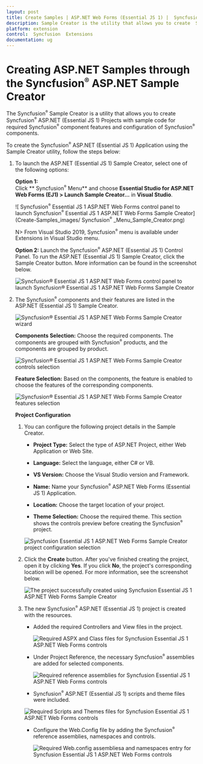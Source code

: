 ```yaml
---
layout: post
title: Create Samples | ASP.NET Web Forms (Essential JS 1) |  Syncfusion 
description: Sample Creator is the utility that allows you to create  Syncfusion   ASP.NET WebForms (Essential JS 1) Projects along with the samples
platform: extension
control:  Syncfusion  Extensions
documentation: ug
---
```


# Creating ASP.NET Samples through the  Syncfusion<sup style="font-size:70%">&reg;</sup>   ASP.NET Sample Creator

The  Syncfusion<sup style="font-size:70%">&reg;</sup>   Sample Creator is a utility that allows you to create  Syncfusion<sup style="font-size:70%">&reg;</sup>   ASP.NET (Essential JS 1) Projects with sample code for required  Syncfusion<sup style="font-size:70%">&reg;</sup>   component features and configuration of  Syncfusion<sup style="font-size:70%">&reg;</sup>   components.

To create the  Syncfusion<sup style="font-size:70%">&reg;</sup>   ASP.NET (Essential JS 1) Application using the Sample Creator utility, follow the steps below:

1. To launch the ASP.NET (Essential JS 1) Sample Creator, select one of the following options:

   **Option 1:**  
   Click ** Syncfusion<sup style="font-size:70%">&reg;</sup>   Menu** and choose **Essential Studio for ASP.NET Web Forms (EJ1) > Launch Sample Creator…** in **Visual Studio**.

   ![ Syncfusion<sup style="font-size:70%">&reg;</sup>   Essential JS 1 ASP.NET Web Forms control panel to launch  Syncfusion<sup style="font-size:70%">&reg;</sup>   Essential JS 1 ASP.NET Web Forms Sample Creator](Create-Samples_images/ Syncfusion<sup style="font-size:70%">&reg;</sup>  _Menu_Sample_Creator.png)

   N> From Visual Studio 2019,  Syncfusion<sup style="font-size:70%">&reg;</sup>   menu is available under Extensions in Visual Studio menu.

   **Option 2:**
   Launch the  Syncfusion<sup style="font-size:70%">&reg;</sup>   ASP.NET (Essential JS 1) Control Panel. To run the ASP.NET (Essential JS 1) Sample Creator, click the Sample Creator button. More information can be found in the screenshot below.

   ![ Syncfusion<sup style="font-size:70%">&reg;</sup>   Essential JS 1 ASP.NET Web Forms control panel to launch  Syncfusion<sup style="font-size:70%">&reg;</sup>   Essential JS 1 ASP.NET Web Forms Sample Creator](Create-Samples_images/SampleCreator-img1.png)

2. The  Syncfusion<sup style="font-size:70%">&reg;</sup>   components and their features are listed in the ASP.NET (Essential JS 1) Sample Creator.

   ![ Syncfusion<sup style="font-size:70%">&reg;</sup>   Essential JS 1 ASP.NET Web Forms Sample Creator wizard](Create-Samples_images/SampleCreator-img2.png)

   **Components Selection:** Choose the required components. The components are grouped with  Syncfusion<sup style="font-size:70%">&reg;</sup>   products, and the components are grouped by product.

   ![ Syncfusion<sup style="font-size:70%">&reg;</sup>   Essential JS 1 ASP.NET Web Forms Sample Creator controls selection](Create-Samples_images/SampleCreator-img3.jpeg)

   **Feature Selection:** Based on the components, the feature is enabled to choose the features of the corresponding components.

   ![ Syncfusion<sup style="font-size:70%">&reg;</sup>   Essential JS 1 ASP.NET Web Forms Sample Creator features selection](Create-Samples_images/SampleCreator-img4.jpeg)

   **Project Configuration**

   1. You can configure the following project details in the Sample Creator.

      * **Project Type:** Select the type of ASP.NET Project, either Web Application or Web Site.

      * **Language:** Select the language, either C# or VB.

      * **VS Version:** Choose the Visual Studio version and Framework.

      * **Name:** Name your  Syncfusion<sup style="font-size:70%">&reg;</sup>   ASP.NET Web Forms (Essential JS 1) Application.

      * **Location:** Choose the target location of your project.

      * **Theme Selection:** Choose the required theme. This section shows the controls preview before creating the  Syncfusion<sup style="font-size:70%">&reg;</sup>   project.

      ![ Syncfusion   Essential JS 1 ASP.NET Web Forms Sample Creator project configuration selection](Create-Samples_images/SampleCreator-img5.png)

   2. Click the **Create** button. After you've finished creating the project, open it by clicking **Yes**. If you click **No**, the project's corresponding location will be opened. For more information, see the screenshot below.

      ![The project successfully created using  Syncfusion Essential JS 1 ASP.NET Web Forms Sample Creator](Create-Samples_images/SampleCreator-img6.png)

   3. The new  Syncfusion<sup style="font-size:70%">&reg;</sup>   ASP.NET (Essential JS 1) project is created with the resources.

      * Added the required Controllers and View files in the project.

        ![Required ASPX and Class files for  Syncfusion   Essential JS 1 ASP.NET Web Forms controls](Create-Samples_images/SampleCreator-img7.png)

      * Under Project Reference, the necessary  Syncfusion<sup style="font-size:70%">&reg;</sup>   assemblies are added for selected components.

        ![Required reference assemblies for  Syncfusion  Essential JS 1 ASP.NET Web Forms controls](Create-Samples_images/SampleCreator-img8.png)

      *  Syncfusion<sup style="font-size:70%">&reg;</sup>   ASP.NET (Essential JS 1) scripts and theme files were included.

        ![Required Scripts and Themes files for  Syncfusion  Essential JS 1 ASP.NET Web Forms controls](Create-Samples_images/SampleCreator-img9.png)

      * Configure the Web.Config file by adding the  Syncfusion<sup style="font-size:70%">&reg;</sup>   reference assemblies, namespaces and controls.

        ![Required Web.config assembliesa and namespaces entry for  Syncfusion  Essential JS 1 ASP.NET Web Forms controls](Create-Samples_images/SampleCreator-img10.png)


   
